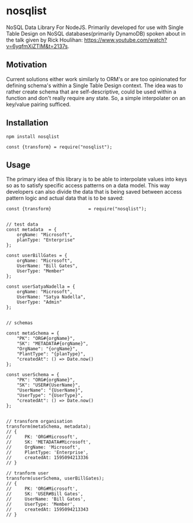 # nosqlist

NoSQL Data Library For NodeJS. Primarily developed for use with Single Table Design on NoSQL databases(primarily DynamoDB) spoken about in the talk given by Rick Houlihan: https://www.youtube.com/watch?v=6yqfmXiZTlM&t=2137s. 

## Motivation

Current solutions either work similarly to ORM's or are too opinionated for defining schema's within a Single Table Design context. The idea was to rather create schema that are self-descriptive, could be used within a function and don't really require any state. So, a simple interpolater on an key/value pairing sufficed. 

## Installation

`npm install nosqlist`

`const {transform} = require("nosqlist");`

## Usage

The primary idea of this library is to be able to interpolate values into keys so as to satisfy specific access patterns on a data model. This way developers can also divide the data that is being saved between access pattern logic and actual data that is to be saved: 

```
const {transform}              = require("nosqlist");


// test data 
const metadata  = {
    orgName: "Microsoft",
    planType: "Enterprise"
};

const userBillGates = {
    orgName: "Microsoft",
    UserName: "Bill Gates",
    UserType: "Member"
};

const userSatyaNadella = {
    orgName: "Microsoft",
    UserName: "Satya Nadella",
    UserType: "Admin"
};


// schemas 

const metaSchema = {
    "PK": "ORG#{orgName}",
    "SK": "METADATA#{orgName}",
    "OrgName": "{orgName}",
    "PlantType": "{planType}",
    "createdAt": () => Date.now()
};

const userSchema = {
    "PK": "ORG#{orgName}",
    "SK": "USER#{UserName}",
    "UserName": "{UserName}",
    "UserType": "{UserType}",
    "createdAt": () => Date.now()
};


// transform organisation
transform(metaSchema, metadata);
// {
//     PK: 'ORG#Microsoft',
//     SK: 'METADATA#Microsoft',
//     OrgName: 'Microsoft',
//     PlantType: 'Enterprise',
//     createdAt: 1595094213336
// }

// tranform user
transform(userSchema, userBillGates);
// {
//     PK: 'ORG#Microsoft',
//     SK: 'USER#Bill Gates',
//     UserName: 'Bill Gates',
//     UserType: 'Member',
//     createdAt: 1595094213343
// }
```
